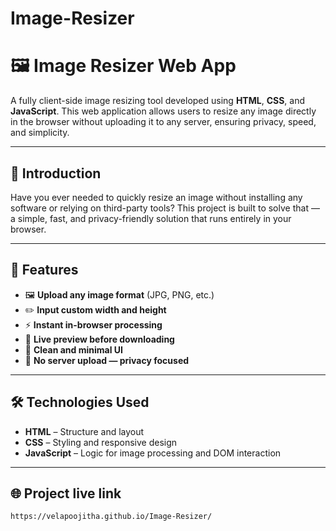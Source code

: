 # Image-Resizer
# 🖼️ Image Resizer Web App

A fully client-side image resizing tool developed using **HTML**, **CSS**, and **JavaScript**. This web application allows users to resize any image directly in the browser without uploading it to any server, ensuring privacy, speed, and simplicity.

---

## 📌 Introduction

Have you ever needed to quickly resize an image without installing any software or relying on third-party tools? This project is built to solve that — a simple, fast, and privacy-friendly solution that runs entirely in your browser.

---

## 🌟 Features

- 🖼️ **Upload any image format** (JPG, PNG, etc.)
- ✏️ **Input custom width and height**
- ⚡ **Instant in-browser processing**
- 🔄 **Live preview before downloading**
- 🧩 **Clean and minimal UI**
- 🔐 **No server upload — privacy focused**

---

## 🛠️ Technologies Used

- **HTML** – Structure and layout  
- **CSS** – Styling and responsive design  
- **JavaScript** – Logic for image processing and DOM interaction

---

## 🌐 Project live link
```
https://velapoojitha.github.io/Image-Resizer/
```

